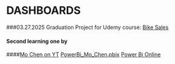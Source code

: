 
# DASHBOARDS
###03.27.2025
Graduation Project for Udemy course:
[Bike Sales](https://app.powerbi.com/groups/me/reports/c0804f6e-6b7a-441a-87d2-8436da5349fa/b65310efc02d130d7a79?experience=power-bi)
 
#### Second learning one by 
####[Mo Chen on YT](https://www.youtube.com/watch?v=BLxW9ZSuuVI) [PowerBi_Mo_Chen.pbix](https://github.com/kinsin5/Learnin_Dashboards/blob/main/PowerBi_Mo_Chen.pbix) [Power Bi Online](https://app.powerbi.com/groups/me/reports/a117a6e4-9c51-4341-bf99-ee7bb5ca1f58/a4f274f090a2994019ed?experience=power-bi)

